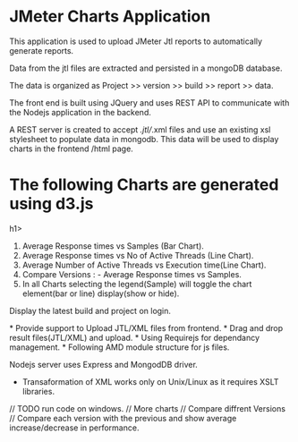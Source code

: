 <H1>JMeter Charts Application </H1>

This application is used to upload JMeter Jtl reports to automatically generate reports.

Data from the jtl files are extracted and persisted in a mongoDB database.

The data is organized as Project >> version >> build >> report >> data.

The front end is built using JQuery and uses REST API to communicate with the Nodejs application in the backend.

A REST server is created to accept *.jtl/*.xml files and use an existing xsl stylesheet to populate data in mongodb. This data will be used to display charts in the frontend /html page.

<h1>The following Charts are generated using d3.js</h1>h1>

<ol>
<li>Average Response times vs Samples (Bar Chart).</li>

<li>Average Response times vs No of Active Threads (Line Chart).</li>

<li>Average Number of Active Threads vs Execution time(Line Chart).</li>

<li>Compare Versions : - Average Response times vs Samples.</li>

<li>In all Charts selecting the legend(Sample) will toggle the chart element(bar or line) display(show or hide).</li>
</ol>
Display the latest build and project on login.
<p>
* Provide support to Upload JTL/XML files from frontend.
* Drag and drop result files(JTL/XML) and upload.
* Using Requirejs for dependancy management.
* Following AMD module structure for js files.
</p>
Nodejs server uses Express and MongodDB driver.

* Transaformation of XML works only on Unix/Linux as it requires XSLT libraries.

// TODO run code on windows.
// More charts
// Compare diffrent Versions
// Compare each version with the previous and show average increase/decrease in performance.


